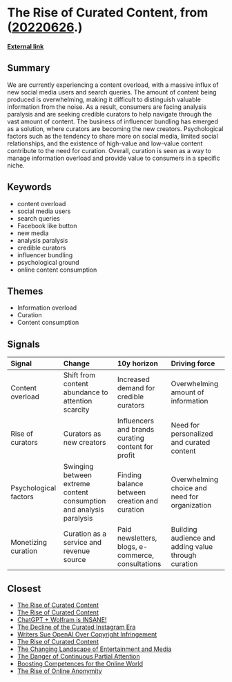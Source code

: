 # __The Rise of Curated Content__, from ([20220626](https://kghosh.substack.com/p/20220626).)

__[External link](https://gabygoldberg.medium.com/curators-are-the-new-creators-the-business-model-of-good-taste-5852727d4b54)__



## Summary

We are currently experiencing a content overload, with a massive influx of new social media users and search queries. The amount of content being produced is overwhelming, making it difficult to distinguish valuable information from the noise. As a result, consumers are facing analysis paralysis and are seeking credible curators to help navigate through the vast amount of content. The business of influencer bundling has emerged as a solution, where curators are becoming the new creators. Psychological factors such as the tendency to share more on social media, limited social relationships, and the existence of high-value and low-value content contribute to the need for curation. Overall, curation is seen as a way to manage information overload and provide value to consumers in a specific niche.

## Keywords

* content overload
* social media users
* search queries
* Facebook like button
* new media
* analysis paralysis
* credible curators
* influencer bundling
* psychological ground
* online content consumption

## Themes

* Information overload
* Curation
* Content consumption

## Signals

| Signal                | Change                                                              | 10y horizon                                        | Driving force                                       |
|:----------------------|:--------------------------------------------------------------------|:---------------------------------------------------|:----------------------------------------------------|
| Content overload      | Shift from content abundance to attention scarcity                  | Increased demand for credible curators             | Overwhelming amount of information                  |
| Rise of curators      | Curators as new creators                                            | Influencers and brands curating content for profit | Need for personalized and curated content           |
| Psychological factors | Swinging between extreme content consumption and analysis paralysis | Finding balance between creation and curation      | Overwhelming choice and need for organization       |
| Monetizing curation   | Curation as a service and revenue source                            | Paid newsletters, blogs, e-commerce, consultations | Building audience and adding value through curation |

## Closest

* [The Rise of Curated Content](32d1ad4478612a9035595bf948a27a1f)
* [The Rise of Curated Content](32d1ad4478612a9035595bf948a27a1f)
* [ChatGPT + Wolfram is INSANE!](c73fef52122dff9becbe63751648eea0)
* [The Decline of the Curated Instagram Era](73a2bffc6e94204086528949ae1205e7)
* [Writers Sue OpenAI Over Copyright Infringement](a238d311a34b43af7599af5c8ad1e41f)
* [The Rise of Curated Content](32d1ad4478612a9035595bf948a27a1f)
* [The Changing Landscape of Entertainment and Media](c18691583943e0d2d1e217558293d06b)
* [The Danger of Continuous Partial Attention](417df5448432cb603f40dec77f469b87)
* [Boosting Competences for the Online World](0770afeb444e4bbb336cdc72c07d6688)
* [The Rise of Online Anonymity](52a829c92d96543f396d37b44440c475)